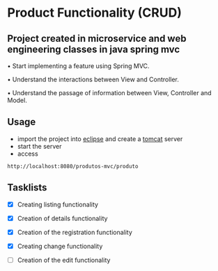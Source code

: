 # **Product Functionality (CRUD)**
## Project created in microservice and web engineering classes in java spring mvc

• Start implementing a feature using Spring MVC.

• Understand the interactions between View and Controller.

• Understand the passage of information between View, Controller and Model.

## Usage
  - import the project into [eclipse](https://www.eclipse.org) and create a [tomcat](http://tomcat.apache.org) server
  - start the server
  - access
  ```
http://localhost:8080/produtos-mvc/produto
```
## Tasklists
- [x] Creating listing functionality
- [x] Creation of details functionality
- [x] Creation of the registration functionality
- [x] Creating change functionality
- [ ] Creation of the edit functionality



